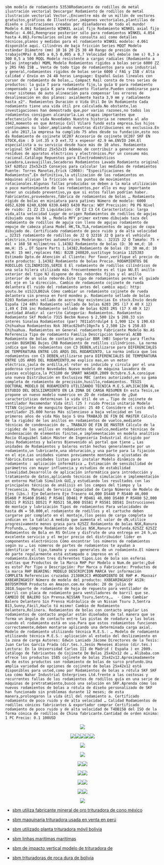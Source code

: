 
```
sbm modelo de rodamiento 53538Rodamiento de rodillos de metal ilustración vectorial Descargar Rodamiento de rodillos de metal ilustración vectorial Vector.¡Encuentre más de un millón de vectores gratuitos,gráficos de Illustrator,imágenes vectoriales,plantillas de diseño e ilustraciones creadas por diseñadores de todo el mundo! Modelo 4.061 Rodamiento WINKEL axial fijo Rodamiento WINKEL axial fijo Modelo: 4.061,Reengrase posterior sólo para rodamientos WINKEL 4.054 hasta 4.063.Formularios online de consulta así como detalles técnicos,planos y medidas para el rodamiento WINKEL modelo: 4.061 disponible aquí. Cilindros de baja fricción Series MQQT Modelo estándar Diámetro (mm) 10 16 20 25 30 40 Rango de presión de trabajo(MPa) 0,005 a 0,5 0,005 a 0,7 Velocidad del émbolo (mm s) 0,3 a 300 0,5 a 500 MQQL Modelo resistente a cargas radiales (Rodamiento a bolas integrado) MQML Modelo Rodamientos rigidos a bolas serie 6000 ZZ y 2RS FAG ISB … Venta de todo tipo de rodamientos para uso industrial y general,rodamientos rigidos de bolas serie 6000 √ FAG y ISB √ Alta calidad √ Envío en 24 48 horas Language: Español Guías lineales con cursor de rodamiento de bolas,… Compact Rail consta de tres series de productos: la guía T para rodamiento fijo,la guía U para rodamiento compensado y la guía K para rodamiento flotante.Pueden combinarse para crear sistemas de auto alineación para compensar los errores de desalineación en dos planos: axialmente hasta 3,9 mm y radialmente hasta ±2°. Rodamientos Duración o Vida Útil De Un Rodamiento Cada rodamiento tiene una vida útil pre calculada.No obstante,las investigaciones han demostrado que,por varias razones,no todos los rodamientos consiguen alcanzarla.Las etapas importantes que afectanciclo de vida Novedades Nuestra historia se remonta al año 1942,momento en que Antonio Coll Vilaró fundó esta empresa.Sus hijos continuamos su labor,ampliando nuestras distribuciones en exclusiva.En el año 2017,la empresa ha cumplido 75 años desde su fundación,esto nos da Rodamiento de cojinete UC207 Accesorio de cojinete UC207 SKF EN STOCK,dim : D int.35 x D ext.72 x espesor 42.9 mm.ENVÍO 24H.El especialista a su servicio desde hace más de 10 años. Rodamiento original Skf 6205zz 25x52x15 Además de contribuir a generar menos resíduos de aparatos eléctricos y electrónicos.Por un consumo más racional.Catálogo Repuestos para Electrodomésticos Lavadora,Lavavajillas,Secadoras Rodamientos Lavado Rodamiento original Skf 6205zz 25x52x15 Consejos para calcular las medidas de rodamientos Fuente: Torres Manotas,Erick (2008): “Especificaciones de Rodamientos”.En definitiva,la utilización de los rodamientos en máquinas alivian la fricción en los puntos de movimientos rotacionales.Algunas fallas producidas se deben a la mala utilización o poco mantenimiento de los rodamientos,por ello es muy importante tener un cuidado preventivo,ya que si estos fallan podrían haber. Fabricantes,proveedores,fábrica de rodamientos de bolas … Rodamiento rígido de bolas en miniatura para patines Número de modelo: 6000 6052,6200 6240,6300 6330.6403 6430 Marca: WOY Precisión: P0 P6 Nivel de ruido: Z1 Z2 Z3 Liquidación: C0 C2 C3 C4 Característica: larga vida,alta velocidad Lugar de origen Rodamientos de rodillos de agujas dibujado copa hk bk … Modelo MFY primer extremo dibujado taza del rodamiento de rodillos de aguja con lleno de agujas rodamiento de empuje de cabeza plana Model HK,TA,TLA,rodamientos de agujas de copa dibujado de. Certificado rodamiento de poco ruido y de alta velocidad … 32315 rodamiento de rodillos de J2 Q 32316 J2 Q para el vehículo eléctrico,transportes automotrices Modelo No.: 32315 J2 Q Tamaño: 75 × del × 160 58 milímetros 1.14382 Rodamiento de bolas (D: 30 mm,d: 10 mm,H: 15 … DT Spare Parts 1.14382,Rodamiento de bolas (D: 30 mm,d: 10 mm,H: 15 mm),replaces FAG: BJ2B 248820,sustituye Scania 1325383 Estimado Dpto.de Atención al Cliente: Por favor,verifique el precio de este producto: 1.14382 Rodamiento de bolas Precio. RODAMIENTOS DE RODILLOS CILÍNDRICOS,SERIE E El rodamiento de rodillos cilíndricos de una sola hilera utilizado más frecuentemente es el tipo NU.El anillo exterior del tipo NJ dispone de dos rebordes fijos y el anillo interior de un solo reborde.Este tipo de rodamientos permite el guiado del eje en la dirección. Cambio de rodamiento cojinete de rueda delantera El ruido del rodamiento antes del cambio aquí: http: youtu.be o1SJJLB02uk Cómo cambiar un rodamiento cojinete de rueda delantera sin prensa en Ford mondeo p. Rodamiento sellado de bolas 6203 Rodamiento sellado de acero Hay existencias En stock.Envío desde España (24 48h) Rodamiento sellado de bolas 6203 2RS (17 X 40 X 12) 1,49 € IVA inc Rodamiento sellado de bolas 6203 2RS (17 X 40 X 12) cantidad Añadir al carrito Categoría: Rodamientos. Rodamientos Rodamiento Skf Modelo 7315 Becbm Nuevo $ 2,500 12x $ 208.33 sin interés Sinaloa Rodamientos (par) 7011a5trdulp4 $ 1,900 12x $ 190.63 Chihuahua Rodamientos Nsk 30tac62bdfc10pn7a $ 2,500 12x $ 250.83 Chihuahua. Rodamientos en General rodamiento Fabricante Modelo No.AS Referencia Tipo de rodamiento Familia Descripción General ACBB Rodamiento de bolas de contacto angular BBR (HB) Soporte para flecha cardán BUSHING Bujes CRB Rodamiento de rodillos cilíndricos. La norma indica que los rodamientos con C3 DEBEN,utilizarse para DIFERENCIALES DE TEMPERATURA ENTRE LOS AROS DEL RODAMIENTO, La norma indica que los rodamientos con C3 DEBEN,utilizarse para DIFERENCIALES DE TEMPERATURA ENTRE LOS AROS DEL RODAMIENTO,me explico mas,en un motor eléctrico,jaula de ardilla,el rotor es inducido y circula por el una poderosa corriente Novedades Nuevo modelo de máquina lavadora de piezas ecológica,la PCS100 de SMART WASHER.2009 Octubre.S.A.consigue una nueva Distribución en Exclusiva RBC (antes autorizado),en su gama completa de rodamiento de precisión,husillo,rodamientos. TESIS DOCTORAL MODELO DE RODAMIENTO UTILIZANDO TÉCNICA M.E.S.APLICACIÓN AL ESTUDIO DEL DESLIZAMIENTO EN LA ZONA DE CARGA RESUMEN En esta Tesis,se propone un nuevo modelo numérico en 2D de rodamiento de ¿Qué características determinan la vida útil de un … Tipo de cojinete de ventilador Recomendar Vida útil (25 ) ruido Precio unitario Modelo TITAN Cojinete de manguito Operación: 25 40 C Considere el costo del ventilador 25.000 horas Más silencioso a baja velocidad en los primeros años de vida Más bajo S Una TRABAJO DE FIN DE MASTER Cálculo de la rigidez de los anillos en rodamientos de vuelco,mediante técnicas de condensación de … TRABAJO DE FIN DE MASTER Cálculo de la rigidez de los anillos en rodamientos de vuelco,mediante técnicas de condensación de elementos finitos,e implementación en modelo analítico Rocío Olaguibel Sabin Máster de Ingeniería Industrial dirigido por Josu Rodamientos y baleros Bienvenido al portal que tiene … Las unidades de Rodamientos y baleros están hechas generalmente por un rodamiento,un lubricante,una obturación,y una parte para la fijación en el eje.Las unidades vienen previamente montadas y ajustadas de fábrica.Estas unidades listas para instalar Modelo dinámico de rodamiento : aplicación informática … Estimación de sensibilidad de parámetros con mayor influencia y estudios de estabilidad linealidad.Desarrollo de aplicación informática para introducción y tratamiento de datos,aplicando técnicas de simulación e implementación en entorno Matlab Simulink GUI,y estudiando los resultados con las principales técnicas de análisis en los campos del tiempo y la frecuencia. Manual de Servicio Capacidad de Carga Números de Modelo de Ejes (Lbs.) Eje Delantero Eje Trasero 44,000 DS440 P RS440 46,000 DS460 P RS460 DS461 P RS461 DD461 P RD461 48,000 DS480 P RS480 52,000 DS521 P RS521 DD521 P RD521 58,000 DS581 P RS581 DD581 Instrucciones de montaje y lubricación Tipos de rodamientos Para velocidades de hasta dN = 50.000,el rodamiento de rodillos y el cartucho deben cargarse por completo en el montaje,(los pesos de carga completa se indican en la tabla).A medida que aumenta el valor de dN,utilice progresivamente menos grasa para 625ZZ Rodamiento de bolas NSK,Ranura Profunda,… Compre Rodamiento de bolas NSK,Ranura Profunda,625ZZ 625ZZ Rodamientos de Bola en RS Online y disfrute de una entrega en 24 h,un excelente servicio y el mejor precio del distribuidor líder en componentes electrónicos Cómo encontrar los números de rodamientos según su … Los números de partes de rodamientos te ayudan a identificar el tipo,tamaño y usos generales de un rodamiento.El número de parte regularmente está estampado o impreso en el rodamiento.Existen tres diferentes tipos.Los de bola son esferas sueltas que Productos de la Marca RHP Por Modelo o Num.de parte:¿Qué es esto? Por Tipo o Descripción: Por Marca o Fabricante: Productos de la marca RHP BEARING: MODELO DESCRIPCION MARCA Ver información COMPLETA Referencias cruzadas 21308KJC3 #RODAMIENTO DE RHP #. Maxxair XXBEARINGASSY Número de modelo del producto: XXBEARINGASSY ASIN: B07D5M7MXR Producto en Amazon.com.mx desde: 20 de julio de 2018.Soporte de rodamiento de hoja de repuesto para ventilador de barril con placa de rodamiento para ventiladores de barril que se. CAMBIO DE BALERO Sin Prensa.NISSAN Tsuru,Sentra,…  · Cómo Cambiar Balero Delantero Sin Prensa Hidráulica de un Nissan Tsuru 3,Sentra B13,Sunny,Fácil,Hazlo tú mismo! Cambio de Rodamiento Delantero,Rolinera. Rodamientos de bolas con contacto angular Los rodamientos de contacto angular están diseñados de tal manera que se forma un ángulo de contacto entre las pistas de rodadura y las bolas cuando el rodamiento está en uso.Para que estos rodamientos funcionen correctamente,deben montarse aplicando una determinada carga axial. Modelo de rodamiento utilizando técnica M.E.S.: … Modelo de rodamiento utilizando técnica M.E.S.: aplicación al estudio del deslizamiento en la zona de carga Autores: Edwin Laniado Jácome Directores de la Tesis: Juan Carlos García Prada (dir.tes.),Jesús Meneses Alonso (dir.tes.) Lectura: En la Universidad Carlos III de Madrid ( España ) en 2009. Catálogo de fabricantes de Cojinete De Bolas 25x42x12 de … Alibaba.com ofrece los productos 1585 cojinete de bolas 25x42x12.Aproximadamente 4% de estos productos son rodamiento de bolas de surco profundo.Una amplia variedad de opciones de cojinete de bolas 25x42x12 está disponibles para usted,como por Rodamientos de bolas a rótula SKF SKF Lea cómo Nahar Industrial Enterprises Ltd.frente a las costosas y recurrentes fallas de los rodamientos de rodillos guía en una serie de máquinas de pretratamiento,buscó una solución en SKF.Aprenda cómo los nuevos rodamientos de bolas a rótula de diseño personalizado de SKF han funcionado sin problemas durante 12 meses; de esta manera,prolongaron la vida útil del rodamiento a. Certificado rodamiento de poco ruido y de alta velocidad … Calidad Rodamientos de rodillos cónicos fabricantes & exportador comprar Certificado rodamiento de poco ruido y de alta velocidad de T4DB150 del ISO de la forma cónica de rodillos de China fabricante.Cantidad de orden mínima: 1 PC Precio: 0.1 100USD 
```

<div align="center">

<a href="https://es-crusher.shibang-china.com/github&k=sbm+modelo+de+rodamiento+53538"><img src="https://static.shibang-china.com/es/crusher/logo.jpg"></a>

<a href="https://es-crusher.shibang-china.com/github&k=sbm+modelo+de+rodamiento+53538"><img src="https://static.shibang-china.com/es/crusher/index.jpg"></a><a href="https://es-crusher.shibang-china.com/material.htmlgithub&k=sbm+modelo+de+rodamiento+53538"><img src="https://static.shibang-china.com/es/crusher/material.jpg"></a><a href="https://es-crusher.shibang-china.com/application.htmlgithub&k=sbm+modelo+de+rodamiento+53538"><img src="https://static.shibang-china.com/es/crusher/application.jpg"></a><a href="https://es-crusher.shibang-china.com/aboutus.htmlgithub&k=sbm+modelo+de+rodamiento+53538"><img src="https://static.shibang-china.com/es/crusher/aboutus.jpg"></a><a href="https://es-crusher.shibang-china.com/contact.htmlgithub&k=sbm+modelo+de+rodamiento+53538"><img src="https://static.shibang-china.com/es/crusher/contact.jpg"></a>

<a href="https://es-crusher.shibang-china.com/github&k=sbm+modelo+de+rodamiento+53538"><img src="https://static.shibang-china.com/es/crusher/banner.jpg"></a>

<a href="https://swt.shibang-china.com/github&k=sbm+modelo+de+rodamiento+53538"><img src="https://static.shibang-china.com/es/crusher/text.jpg"></a>

<a href="https://swt.shibang-china.com/github&k=sbm+modelo+de+rodamiento+53538"><img src="https://static.shibang-china.com/es/crusher/chat.jpg"></a><a href="https://es-crusher.shibang-china.com/contact.htmlgithub&k=sbm+modelo+de+rodamiento+53538"><img src="https://static.shibang-china.com/es/crusher/message.jpg"></a>

<a href="https://es-crusher.shibang-china.com/products/pe.htmlgithub&k=sbm+modelo+de+rodamiento+53538"><img src="https://static.shibang-china.com/es/crusher/pe.jpg"></a><a href="https://es-crusher.shibang-china.com/products/pf.htmlgithub&k=sbm+modelo+de+rodamiento+53538"><img src="https://static.shibang-china.com/es/crusher/pf.jpg"></a>

<a href="https://es-crusher.shibang-china.com/products/hpt.htmlgithub&k=sbm+modelo+de+rodamiento+53538"><img src="https://static.shibang-china.com/es/crusher/hpt.jpg"></a><a href="https://es-crusher.shibang-china.com/products/vsi.htmlgithub&k=sbm+modelo+de+rodamiento+53538"><img src="https://static.shibang-china.com/es/crusher/vsi.jpg"></a>

<a href="https://es-crusher.shibang-china.com/products/klv.htmlgithub&k=sbm+modelo+de+rodamiento+53538"><img src="https://static.shibang-china.com/es/crusher/klv.jpg"></a><a href="https://es-crusher.shibang-china.com/products/portable.htmlgithub&k=sbm+modelo+de+rodamiento+53538"><img src="https://static.shibang-china.com/es/crusher/portable.jpg"></a>

<a href="https://swt.shibang-china.com/github&k=sbm+modelo+de+rodamiento+53538"><img src="https://static.shibang-china.com/es/crusher/case.jpg"></a>

</div>


* [sbm utiliza fabricante mineral de oro trituradora de cono méxico](sbm%20utiliza%20fabricante%20mineral%20de%20oro%20trituradora%20de%20cono%20m%C3%A9xico.md)

* [sbm maquinaria trituradora usada en venta en perú](sbm%20maquinaria%20trituradora%20usada%20en%20venta%20en%20per%C3%BA.md)

* [sbm utilizado planta trituradora móvil bolivia](sbm%20utilizado%20planta%20trituradora%20m%C3%B3vil%20bolivia.md)

* [sbm linhas maritimas maritimas](sbm%20linhas%20maritimas%20maritimas.md)

* [sbm de impacto vertical modelo de trituradora de](sbm%20de%20impacto%20vertical%20modelo%20de%20trituradora%20de.md)

* [sbm trituradoras de roca dura de bolivia](sbm%20trituradoras%20de%20roca%20dura%20de%20bolivia.md)